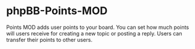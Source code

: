 phpBB-Points-MOD
================

Points MOD adds user points to your board. You can set how much points will users receive for creating a new topic or posting a reply. Users can transfer their points to other users.
